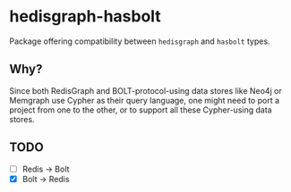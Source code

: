 # hedisgraph-hasbolt

Package offering compatibility between `hedisgraph` and `hasbolt`
types.

## Why?

Since both RedisGraph and BOLT-protocol-using data stores like Neo4j
or Memgraph use Cypher as their query language, one might need to port
a project from one to the other, or to support all these Cypher-using
data stores.

## TODO

- [ ] Redis -> Bolt
- [x] Bolt -> Redis
